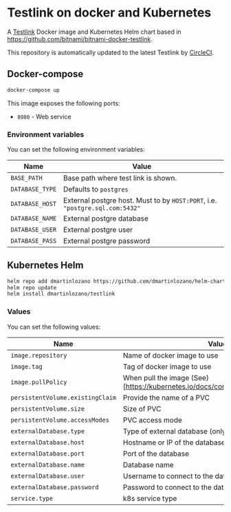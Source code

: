 # Testlink on docker and Kubernetes

A [Testlink](https://github.com/TestLinkOpenSourceTRMS/testlink-code) Docker image and Kubernetes Helm chart based in https://github.com/bitnami/bitnami-docker-testlink.

This repository is automatically updated to the latest Testlink by [CircleCI](https://circleci.com/gh/dmartinlozano/testlink-docker).

## Docker-compose

```sh
docker-compose up
```

This image exposes the following ports:

- `8080` - Web service

### Environment variables

You can set the following environment variables:

| Name | Value
|------|------
| `BASE_PATH`          | Base path where test link is shown.
| `DATABASE_TYPE`      | Defaults to `postgres`
| `DATABASE_HOST`        | External postgre host. Must to by `HOST:PORT`, i.e. `"postgre.sql.com:5432"`
| `DATABASE_NAME`        | External postgre database 
| `DATABASE_USER`        | External postgre user 
| `DATABASE_PASS`        | External postgre password 


## Kubernetes Helm

```sh
helm repo add dmartinlozano https://github.com/dmartinlozano/helm-chart
helm repo update
helm install dmartinlozano/testlink
```

### Values

You can set the following values:

| Name | Value
|------|------
| `image.repository` | Name of docker image to use | `dmartinlozano/testlink`
| `image.tag` | Tag of docker image to use | `latest`
| `image.pullPolicy` | When pull the image (See)[https://kubernetes.io/docs/concepts/containers/images/]|`Always`
| `persistentVolume.existingClaim` | Provide the name of a PVC | Not set
| `persistentVolume.size` | Size of PVC | 10Gi
| `persistentVolume.accessModes` | PVC access mode | `ReadWriteOnce`
| `externalDatabase.type` | Type of external database (only postgres)| `postgres`
| `externalDatabase.host` | Hostname or IP of the database | `localhost`
| `externalDatabase.port` | Port of the database | `5432`
| `externalDatabase.name` | Database name | `testlinkdb`
| `externalDatabase.user` | Username to connect to the database | `testlinkdb`
| `externalDatabase.password` | Password to connect to the database | `testlinkrocks`
| `service.type` | k8s service type | `ClusterIP`